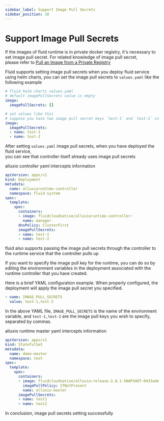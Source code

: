 ```yaml
---
sidebar_label: Support Image Pull Secrets
sidebar_position: 10
---
```


# Support Image Pull Secrets

If the images of fluid runtime is in private docker registry, it's necessary to set image pull secret.
For related knowledge of image pull secret,     
please refer to [Pull an Image from a Private Registry
](https://kubernetes.io/docs/tasks/configure-pod-container/pull-image-private-registry/)

Fluid supports setting image pull secrets when you deploy fluid service using helm charts, you can set the image pull secrets to `values.yaml` like the following example
```yaml
# fluid helm charts values.yaml 
# default imagePullSecrets value is empty
image:
  imagePullSecrets: []

# set values like this 
# suppose you have two image pull secret keys `test-1` and `test-2` in your cluster
image:
  imagePullSecrets: 
  - name: test-1
  - name: test-2
```

After setting `values.yaml` image pull secrets, when you have deployed the fluid service,  
you can see that controller itself already uses image pull secrets



alluxio controller yaml intercepts information
```yaml
apiVersion: apps/v1
kind: Deployment
metadata:
  name: alluxioruntime-controller
  namespace: fluid-system
spec:
  template:
    spec:
      containers:
      - image: fluidcloudnative/alluxioruntime-controller:
        name: manager
      dnsPolicy: ClusterFirst
      imagePullSecrets:
      - name: test-1
      - name: test-2
```

fluid also supports passing the image pull secrets through the controller to the runtime service that the controller pulls up

If you want to specify the image pull key for the runtime, you can do so by editing the environment variables in the deployment associated with the runtime controller that you have created.

Here is a brief YAML configuration example. When properly configured, the deployment will apply the image pull secret you specified.

```yaml
- name: IMAGE_PULL_SECRETS
  value: test-1,test-2
```

In the above YAML file, `IMAGE_PULL_SECRETS` is the name of the environment variable, and `test-1,test-2` are the image pull keys you wish to specify, separated by commas.




alluxio runtime master yaml intercepts information
```yaml
apiVersion: apps/v1
kind: StatefulSet
metadata:
  name: demo-master
  namespace: test
spec:
  template:
    spec:
      containers:
      - image: fluidcloudnative/alluxio:release-2.8.1-SNAPSHOT-0433ade
        imagePullPolicy: IfNotPresent
        name: alluxio-master
      imagePullSecrets:
      - name: test1
      - name: test2

```
In conclusion, image pull secrets setting successfully
